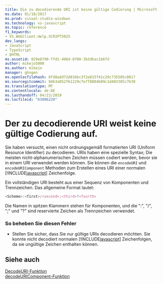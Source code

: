 ```yaml
---
title: Die zu decodierende URI ist keine gültige Codierung | Microsoft-Dokumentation
ms.date: 01/18/2017
ms.prod: visual-studio-windows
ms.technology: vs-javascript
ms.topic: reference
f1_keywords:
- VS.WebClient.Help.SCRIPT5025
dev_langs:
- JavaScript
- TypeScript
- DHTML
ms.assetid: 029e0790-ffd1-496d-8700-3b3dbac1b6fd
author: mikejo5000
ms.author: mikejo
manager: ghogen
ms.openlocfilehash: 8fd8add72d016bc3f2e815f41c29c735505c8817
ms.sourcegitcommit: 94b3a052fb1229c7e7f8804b09c1d403385c7630
ms.translationtype: MT
ms.contentlocale: de-DE
ms.lasthandoff: 04/23/2019
ms.locfileid: "63006220"
---
```

# <a name="the-uri-to-be-decoded-is-not-a-valid-encoding"></a>Der zu decodierende URI weist keine gültige Codierung auf.
Sie haben versucht, einen nicht ordnungsgemäß formatierten URI (Uniform Resource Identifier) zu decodieren. URIs haben eine spezielle Syntax; Die meisten nicht-alphanumerischen Zeichen müssen codiert werden, bevor sie in einem URI verwendet werden können. Sie können die `encodeURI` und `encodeURIComponent` Methoden zum Erstellen eines URI einer normalen [!INCLUDE[javascript](../../javascript/includes/javascript-md.md)] Zeichenfolge.  
  
 Ein vollständigen URI besteht aus einer Sequenz von Komponenten und Trennzeichen. Das allgemeine Format lautet:  
  
```JavaScript  
<Scheme>:<first>/<second>;<third>?<fourth>  
```  
  
 Die Namen in spitzen Klammern stehen für Komponenten, und die ":", "/", ";" und "?" sind reservierte Zeichen als Trennzeichen verwendet.  
  
### <a name="to-correct-this-error"></a>So beheben Sie diesen Fehler  
  
- Stellen Sie sicher, dass Sie nur gültige URIs decodieren möchten. Sie konnte nicht decodiert normalen [!INCLUDE[javascript](../../javascript/includes/javascript-md.md)] Zeichenfolgen, da sie ungültige Zeichen enthalten können.  
  
## <a name="see-also"></a>Siehe auch  
 [DecodeURI-Funktion](../../javascript/reference/decodeuri-function-javascript.md)   
 [decodeURIComponent-Funktion](../../javascript/reference/decodeuricomponent-function-javascript.md)